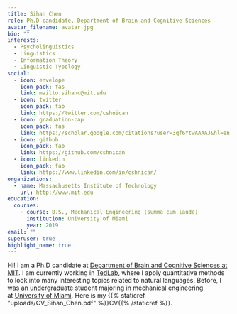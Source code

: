 ```yaml
---
title: Sihan Chen
role: Ph.D candidate, Department of Brain and Cognitive Sciences
avatar_filename: avatar.jpg
bio: ""
interests:
  - Psycholinguistics
  - Linguistics
  - Information Theory
  - Linguistic Typology
social:
  - icon: envelope
    icon_pack: fas
    link: mailto:sihanc@mit.edu
  - icon: twitter
    icon_pack: fab
    link: https://twitter.com/cshnican
  - icon: graduation-cap
    icon_pack: fas
    link: https://scholar.google.com/citations?user=3qf6YtwAAAAJ&hl=en
  - icon: github
    icon_pack: fab
    link: https://github.com/cshnican
  - icon: linkedin
    icon_pack: fab
    link: https://www.linkedin.com/in/cshnican/
organizations:
  - name: Massachusetts Institute of Technology
    url: http://www.mit.edu
education:
  courses:
    - course: B.S., Mechanical Engineering (summa cum laude)
      institution: University of Miami
      year: 2019
email: ""
superuser: true
highlight_name: true
---
```

Hi! I am a Ph.D candidate at [Department of Brain and Cognitive Sciences at MIT](https://bcs.mit.edu). I am currently working in [TedLab](http://tedlab.mit.edu), where I apply quantitative methods to look into many interesting topics related to natural languages. Before, I was an undergraduate student majoring in mechanical engineering at [University of Miami](http://welcome.miami.edu/). Here is my {{% staticref "uploads/CV_Sihan_Chen.pdf" %}}CV{{% /staticref %}}.
